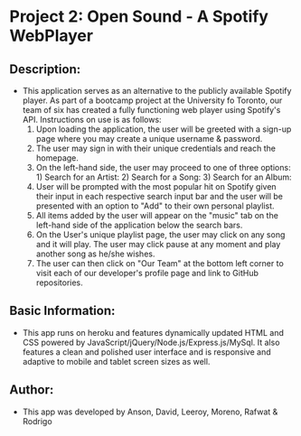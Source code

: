 # Project 2: Open Sound - A Spotify WebPlayer

## Description:
- This application serves as an alternative to the publicly available Spotify player. As part of a bootcamp project at the University fo Toronto, our team of six has created a fully functioning web player using Spotify's API. Instructions on use is as follows:
    1) Upon loading the application, the user will be greeted with a sign-up page where you may create a unique username & password.
    2) The user may sign in with their unique credentials and reach the homepage.
    3) On the left-hand side, the user may proceed to one of three options:
            1) Search for an Artist:
            2) Search for a Song:
            3) Search for an Album:
    4) User will be prompted with the most popular hit on Spotify given their input in each respective search input bar and the user will be presented with an option to "Add" to their own personal playlist.
    5) All items added by the user will appear on the "music" tab on the left-hand side of the application below the search bars.
    6) On the User's unique playlist page, the user may click on any song and it will play. The user may click pause at any moment and play another song as he/she wishes.
    7) The user can then click on "Our Team" at the bottom left corner to visit each of our developer's profile page and link to GitHub repositories. 

## Basic Information:
- This app runs on heroku and features dynamically updated HTML and CSS powered by JavaScript/jQuery/Node.js/Express.js/MySql. It also features a clean and polished user interface and is responsive and adaptive to mobile and tablet screen sizes as well.

## Author:
- This app was developed by Anson, David, Leeroy, Moreno, Rafwat & Rodrigo